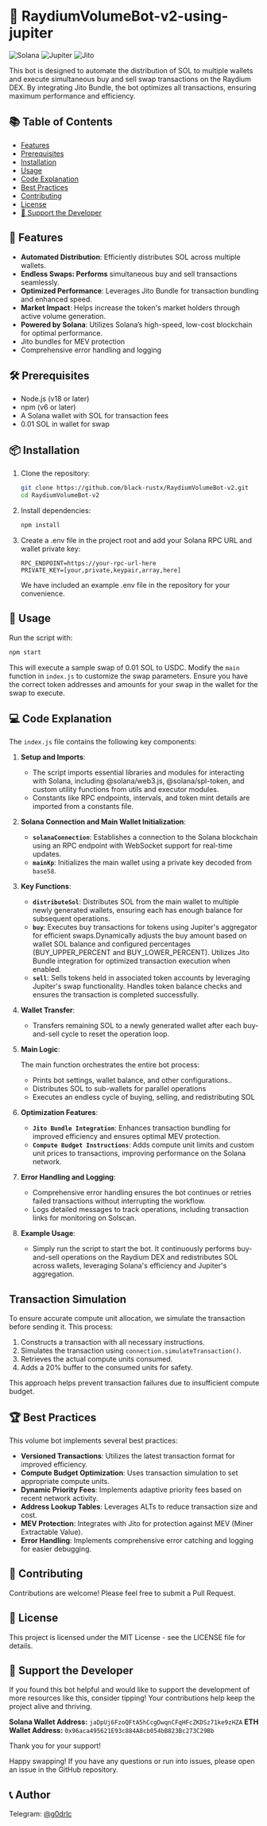 # 🚀 RaydiumVolumeBot-v2-using-jupiter

![Solana](https://img.shields.io/badge/Solana-362D59?style=for-the-badge&logo=solana&logoColor=white)
![Jupiter](https://img.shields.io/badge/Jupiter-FF6B35?style=for-the-badge&logo=jupiter&logoColor=white)
![Jito](https://img.shields.io/badge/Jito-00A86B?style=for-the-badge&logo=jito&logoColor=white)

This bot is designed to automate the distribution of SOL to multiple wallets and execute simultaneous buy and sell swap transactions on the Raydium DEX. By integrating Jito Bundle, the bot optimizes all transactions, ensuring maximum performance and efficiency.

## 📚 Table of Contents

- [Features](#-features)
- [Prerequisites](#-prerequisites)
- [Installation](#-installation)
- [Usage](#-usage)
- [Code Explanation](#-code-explanation)
- [Best Practices](#-best-practices)
- [Contributing](#-contributing)
- [License](#-license)
- [💖 Support the Developer](#-support-the-developer)

## 🌟 Features

- **Automated Distribution**: Efficiently distributes SOL across multiple wallets.
- **Endless Swaps: Performs** simultaneous buy and sell transactions seamlessly.
- **Optimized Performance**: Leverages Jito Bundle for transaction bundling and enhanced speed.
- **Market Impact**: Helps increase the token's market holders through active volume generation.
- **Powered by Solana**: Utilizes Solana’s high-speed, low-cost blockchain for optimal performance.
- Jito bundles for MEV protection
- Comprehensive error handling and logging

## 🛠 Prerequisites

- Node.js (v18 or later)
- npm (v6 or later)
- A Solana wallet with SOL for transaction fees
- 0.01 SOL in wallet for swap

## 📦 Installation

1. Clone the repository:

   ```bash
   git clone https://github.com/black-rustx/RaydiumVolumeBot-v2.git
   cd RaydiumVolumeBot-v2
   ```

2. Install dependencies:

   ```bash
   npm install
   ```

3. Create a .env file in the project root and add your Solana RPC URL and wallet private key:
   ```
   RPC_ENDPOINT=https://your-rpc-url-here
   PRIVATE_KEY=[your,private,keypair,array,here]
   ```
   We have included an example .env file in the repository for your convenience.

## 🚀 Usage

Run the script with:

```bash
npm start
```

This will execute a sample swap of 0.01 SOL to USDC. Modify the `main` function in `index.js` to customize the swap parameters. Ensure you have the correct token addresses and amounts for your swap in the wallet for the swap to execute.

## 💻 Code Explanation

The `index.js` file contains the following key components:

1. **Setup and Imports**:

   - The script imports essential libraries and modules for interacting with Solana, including @solana/web3.js, @solana/spl-token, and custom utility functions from utils and executor modules.
   - Constants like RPC endpoints, intervals, and token mint details are imported from a constants file.

2. **Solana Connection and Main Wallet Initialization**:

   - **`solanaConnection`**: Establishes a connection to the Solana blockchain using an RPC endpoint with WebSocket support for real-time updates.
   - **`mainKp`**: Initializes the main wallet using a private key decoded from `base58`.

3. **Key Functions**:

   - **`distributeSol`**: Distributes SOL from the main wallet to multiple newly generated wallets, ensuring each has enough balance for subsequent operations.
   - **`buy`**: Executes buy transactions for tokens using Jupiter's aggregator for efficient swaps.Dynamically adjusts the buy amount based on wallet SOL balance and configured percentages (BUY_UPPER_PERCENT and BUY_LOWER_PERCENT). Utilizes Jito Bundle integration for optimized transaction execution when enabled.
   - **`sell`**: Sells tokens held in associated token accounts by leveraging Jupiter's swap functionality. Handles token balance checks and ensures the transaction is completed successfully.

4. **Wallet Transfer**:

   - Transfers remaining SOL to a newly generated wallet after each buy-and-sell cycle to reset the operation loop.

5. **Main Logic**:

   The main function orchestrates the entire bot process:

   - Prints bot settings, wallet balance, and other configurations..
   - Distributes SOL to sub-wallets for parallel operations
   - Executes an endless cycle of buying, selling, and redistributing SOL

6. **Optimization Features**:

   - **`Jito Bundle Integration`**: Enhances transaction bundling for improved efficiency and ensures optimal MEV protection.
   - **`Compute Budget Instructions`**: Adds compute unit limits and custom unit prices to transactions, improving performance on the Solana network.

7. **Error Handling and Logging**:

   - Comprehensive error handling ensures the bot continues or retries failed transactions without interrupting the workflow.
   - Logs detailed messages to track operations, including transaction links for monitoring on Solscan.

8. **Example Usage**:
   - Simply run the script to start the bot. It continuously performs buy-and-sell operations on the Raydium DEX and redistributes SOL across wallets, leveraging Solana's efficiency and Jupiter's aggregation.

## Transaction Simulation

To ensure accurate compute unit allocation, we simulate the transaction before sending it. This process:

1. Constructs a transaction with all necessary instructions.
2. Simulates the transaction using `connection.simulateTransaction()`.
3. Retrieves the actual compute units consumed.
4. Adds a 20% buffer to the consumed units for safety.

This approach helps prevent transaction failures due to insufficient compute budget.

## 🏆 Best Practices

This volume bot implements several best practices:

- **Versioned Transactions**: Utilizes the latest transaction format for improved efficiency.
- **Compute Budget Optimization**: Uses transaction simulation to set appropriate compute units.
- **Dynamic Priority Fees**: Implements adaptive priority fees based on recent network activity.
- **Address Lookup Tables**: Leverages ALTs to reduce transaction size and cost.
- **MEV Protection**: Integrates with Jito for protection against MEV (Miner Extractable Value).
- **Error Handling**: Implements comprehensive error catching and logging for easier debugging.

## 🤝 Contributing

Contributions are welcome! Please feel free to submit a Pull Request.

## 📄 License

This project is licensed under the MIT License - see the LICENSE file for details.

## 💖 Support the Developer

If you found this bot helpful and would like to support the development of more resources like this, consider tipping! Your contributions help keep the project alive and thriving.

**Solana Wallet Address:** `jaDpUj6FzoQFtA5hCcgDwqnCFqHFcZKDSz71ke9zHZA`
**ETH Wallet Address:** `0x96aca495621E93c884A8cb054bB823Bc273C29Bb`

Thank you for your support!

Happy swapping! If you have any questions or run into issues, please open an issue in the GitHub repository.

## 📞 Author

Telegram: [@g0drlc](https://t.me/da1asin)
